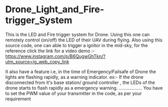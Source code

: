 # Drone_Light_and_Fire-trigger_System
This is the LED and Fire trigger system for Drone. Using this one can remotely control (on/off) the LED of their UAV during flying. Also using this source code, 
one can able to trigger a ignitor in the mid-sky, for the reference click the link for a video demo :- https://www.instagram.com/p/B6QugwGhTkn/?utm_source=ig_web_copy_link


It also have a feature i.e, in the time of Emergency/Failsafe of Drone the lights are flashing rapidly, as a warning indicator.
ex:- If the drone disconnected from it's base station/ ground controller , the LEDs of the drone starts to flash rapidly as a emergency warning.
..................
You have to set the PWM value of your transmitter in the code, as per your requirement
